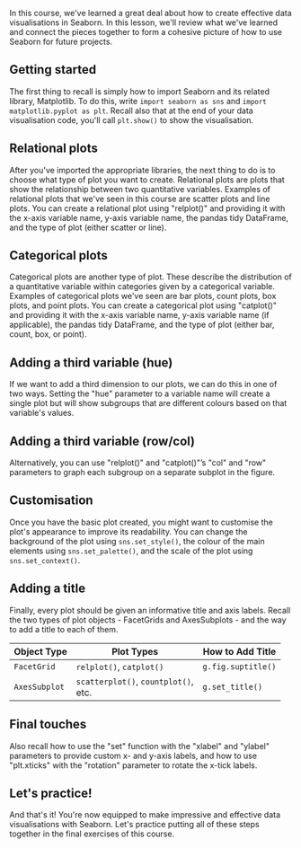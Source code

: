 In this course, we've learned a great deal about how to create effective data visualisations in Seaborn. In this lesson, we'll review what we've learned and connect the pieces together to form a cohesive picture of how to use Seaborn for future projects.
## Getting started
The first thing to recall is simply how to import Seaborn and its related library, Matplotlib. To do this, write `import seaborn as sns` and `import matplotlib.pyplot as plt`. Recall also that at the end of your data visualisation code, you'll call `plt.show()` to show the visualisation.
## Relational plots
After you've imported the appropriate libraries, the next thing to do is to choose what type of plot you want to create. Relational plots are plots that show the relationship between two quantitative variables. Examples of relational plots that we've seen in this course are scatter plots and line plots. You can create a relational plot using "relplot()" and providing it with the x-axis variable name, y-axis variable name, the pandas tidy DataFrame, and the type of plot (either scatter or line).
## Categorical plots
Categorical plots are another type of plot. These describe the distribution of a quantitative variable within categories given by a categorical variable. Examples of categorical plots we've seen are bar plots, count plots, box plots, and point plots. You can create a categorical plot using "catplot()" and providing it with the x-axis variable name, y-axis variable name (if applicable), the pandas tidy DataFrame, and the type of plot (either bar, count, box, or point).
## Adding a third variable (hue)
If we want to add a third dimension to our plots, we can do this in one of two ways. Setting the "hue" parameter to a variable name will create a single plot but will show subgroups that are different colours based on that variable's values.
## Adding a third variable (row/col)
Alternatively, you can use "relplot()" and "catplot()"’s "col" and "row" parameters to graph each subgroup on a separate subplot in the figure.
## Customisation
Once you have the basic plot created, you might want to customise the plot's appearance to improve its readability. You can change the background of the plot using `sns.set_style()`, the colour of the main elements using `sns.set_palette()`, and the scale of the plot using `sns.set_context()`.
## Adding a title
Finally, every plot should be given an informative title and axis labels. Recall the two types of plot objects - FacetGrids and AxesSubplots - and the way to add a title to each of them.

| Object Type   | Plot Types                              | How to Add Title   |
| ------------- | --------------------------------------- | ------------------ |
| `FacetGrid`   | `relplot()`, `catplot()`                | `g.fig.suptitle()` |
| `AxesSubplot` | `scatterplot()`, `countplot()`,<br>etc. | `g.set_title()`    |
## Final touches
Also recall how to use the "set" function with the "xlabel" and "ylabel" parameters to provide custom x- and y-axis labels, and how to use "plt.xticks" with the "rotation" parameter to rotate the x-tick labels.
## Let's practice!
And that's it! You're now equipped to make impressive and effective data visualisations with Seaborn. Let's practice putting all of these steps together in the final exercises of this course.